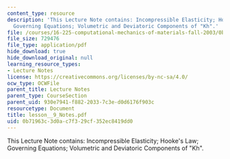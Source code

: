 ```yaml
---
content_type: resource
description: 'This Lecture Note contains: Incompressible Elasticity; Hooke''s Law;
  Governing Equations; Volumetric and Deviatoric Components of "Kh".'
file: /courses/16-225-computational-mechanics-of-materials-fall-2003/0b71963c3d0ac7f329cf352ec8419dd0_lesson__9_Notes.pdf
file_size: 729476
file_type: application/pdf
hide_download: true
hide_download_original: null
learning_resource_types:
- Lecture Notes
license: https://creativecommons.org/licenses/by-nc-sa/4.0/
ocw_type: OCWFile
parent_title: Lecture Notes
parent_type: CourseSection
parent_uid: 930e7941-f882-2033-7c3e-d0d6176f903c
resourcetype: Document
title: lesson__9_Notes.pdf
uid: 0b71963c-3d0a-c7f3-29cf-352ec8419dd0
---
```

This Lecture Note contains: Incompressible Elasticity; Hooke's Law; Governing Equations; Volumetric and Deviatoric Components of "Kh".